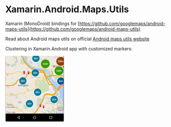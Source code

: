 # Xamarin.Android.Maps.Utils
Xamarin (MonoDroid) bindings for [https://github.com/googlemaps/android-maps-utils](https://github.com/googlemaps/android-maps-utils)

Read about Android maps utils on official [Android maps utils website](http://googlemaps.github.io/android-maps-utils/)

Clustering in Xamarin.Android app with customized markers:

<img src="Screenshots/clustering.png?raw=true" title="Clustering in Xamarin.Android app with customized markers" alt="Clustering in Xamarin.Android app with customized markers" width="184">

